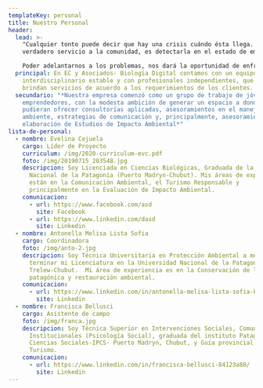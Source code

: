 ```yaml
---
templateKey: personal
title: Nuestro Personal
header:
  lead: >-
    "Cualquier tonto puede decir que hay una crisis cuándo ésta llega. El
    verdadero servicio a la comunidad, es detectarla en el estado de embrión.

    Poder adelantarnos a los problemas, nos dará la oportunidad de enfrentarnos a ellos, mejor preparados".(Isaac Asimov)
  principal: En EC y Asociados- Biología Digital contamos con un equipo
    interdisciplinario estable y con profesionales independientes, que nos
    brindan servicios de acuerdo a los requerimientos de los clientes.
  secundario: "*Nuestra empresa comenzó como un grupo de trabajo de jóvenes
    emprendedores, con la modesta ambición de generar un espacio a donde se
    pudieran ofrecer consultorías aplicadas, asesoramientos en el manejo del
    ambiente, estrategias de comunicaciòn y, principalmente, asesoramiento en la
    elaboración de Estudios de Impacto Ambiental*"
lista-de-personal:
  - nombre: Evelina Cejuela
    cargo: Líder de Proyecto
    curriculum: /img/2020-curriculum-evc.pdf
    foto: /img/20190715_203548.jpg
    descripcion: Soy Licenciada en Ciencias Biológicas, Graduada de la Universidad
      Nacional de la Patagonia (Puerto Madryn-Chubut). Mis áreas de experiencias
      están en la Comunicación Ambiental, el Turismo Responsable y
      principalmente en la Evaluación de Impacto Ambiental.
    comunicacion:
      - url: https://www.facebook.com/asd
        site: Facebook
      - url: https://www.linkedin.com/dasd
        site: Linkedin
  - nombre: Antonella Melisa Lista Sofia
    cargo: Coordinadora
    foto: /img/anto-2.jpg
    descripcion: Soy Técnica Universitaria en Protección Ambiental a meses de
      terminar mi Licenciatura en la Universidad Nacional de la Patagonia, Sede
      Trelew-Chubut.  Mi área de experiencia es en la Conservación de la flora
      patagónica y restauración ambiental.
    comunicacion:
      - url: https://www.linkedin.com/in/antonella-melisa-lista-sofia-b60600127/
        site: Linkedin
  - nombre: Francisca Bellusci
    cargo: Asistente de campo
    foto: /img/franca.jpg
    descripcion: Soy Técnica Superior en Intervenciones Sociales, Comunitarias e
      Institucionales (Psicología Social), graduada del instituto Patagonico de
      Ciencias Sociales-IPCS- Puerto Madryn, Chubut, y Guía provincial de
      Turismo.
    comunicacion:
      - url: https://www.linkedin.com/in/francisca-bellusci-84123a80/
        site: Linkedin
---
```

